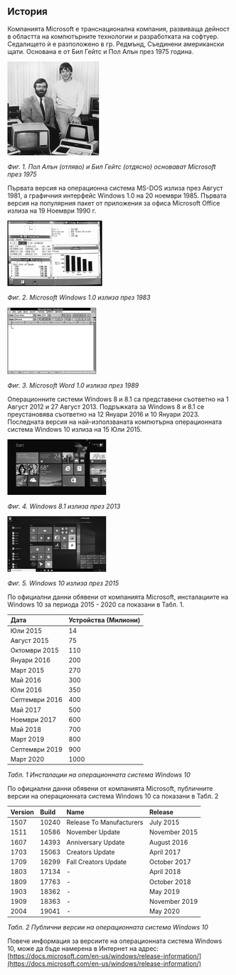 ## История

Компанията Microsoft е транснационална компания, развиваща дейност в областта на компютърните технологии и разработката на софтуер. Седалището ѝ е разположено в гр. Редмънд, Съединени американски щати. Основана е от Бил Гейтс и Пол Алън през 1975 година.

![](/chapter1/01.png)

_Фиг. 1. Пол Алън \(отляво\) и Бил Гейтс \(отдясно\) основават Microsoft през 1975_

Първата версия на операционна система MS-DOS излиза през Август 1981, а графичния интерфейс Windows 1.0 на 20 ноември 1985. Първата версия на популярния пакет от приложения за офиса Microsoft Office излиза на 19 Ноември 1990 г.

![](/chapter1/02.png)

_Фиг. 2. Microsoft Windows 1.0 излиза през 1983_

![](/chapter1/03.png)

_Фиг. 3. Microsoft Word 1.0 излиза през 1989_

Операционните системи Windows 8 и 8.1 са представени съответно на 1 Август 2012 и 27 Август 2013. Подръжката за Windows 8 и 8.1 се преустановява съответно на 12 Януари 2016 и 10 Януари 2023. Последната версия на най-използваната компютърна операционната система Windows 10 излиза на 15 Юли 2015.

![](/chapter1/04.png)

_Фиг. 4. Windows 8.1 излиза през 2013_

![](/chapter1/05.png)

_Фиг. 5. Windows 10 излиза през 2015_

По официални данни обявени от компанията Microsoft, инсталациите на Windows 10 за периода 2015 - 2020 са показани в Табл. 1.

| **Дата** | **Устройства \(Милиони\)** |
| :--- | :--- |
| Юли 2015 | 14 |
| Август 2015 | 75 |
| Октомври 2015 | 110 |
| Януари 2016 | 200 |
| Март 2015 | 270 |
| Май 2016 | 300 |
| Юли 2016 | 350 |
| Септември 2016 | 400 |
| Май 2017 | 500 |
| Ноември 2017 | 600 |
| Май 2018 | 700 |
| Март 2019 | 800 |
| Септември 2019 | 900 |
| Март 2020 | 1000 |

_Табл. 1 Инсталации на операционната система Windows 10_

По официални данни обявени от компанията Microsoft, публичните версии на операционната система Windows 10 са показани в Табл. 2

| **Version** | **Build** | **Name** | **Release** |
| :--- | :--- | :--- | :--- |
| 1507 | 10240 | Release To Manufacturers | July 2015 |
| 1511 | 10586 | November Update | November 2015 |
| 1607 | 14393 | Anniversary Update | August 2016 |
| 1703 | 15063 | Creators Update | April 2017 |
| 1709 | 16299 | Fall Creators Update | October 2017 |
| 1803 | 17134 | - | April 2018 |
| 1809 | 17763 | - | October 2018  |
| 1903 | 18362 | - | May 2019  |
| 1909 | 18363 | - | November 2019  |
| 2004 | 19041 | - | May 2020  |

_Табл. 2 Публични версии на операционната система Windows 10_

Повече информация за версиите на операционната система Windows 10, може да бъде намерена в Интернет на адрес: 
[https://docs.microsoft.com/en-us/windows/release-information/](https://docs.microsoft.com/en-us/windows/release-information/)
